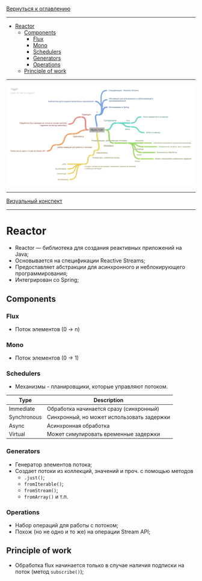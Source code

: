 [Вернуться к оглавлению](https://github.com/engine-it-in/different-level-task/blob/main/README.md)
***
* [Reactor](#reactor)
  * [Components](#components)
    * [Flux](#flux)
    * [Mono](#mono)
    * [Schedulers](#schedulers)
    * [Generators](#generators)
    * [Operations](#operations)
  * [Principle of work](#principle-of-work)
***
![Описание картинки](REACTOR.png)
***
[Визуальный конспект](https://coggle.it/diagram/Zt8AA4Kz-e0WqhYA/t/reactor/df8c96d13b1a22bd2dad60529357d5aa5d2c83ab9a6b0e99c4050f7958316a7d)
***

# Reactor

* Reactor — библиотека для создания реактивных приложений на Java; 
* Основывается на спецификации Reactive Streams; 
* Предоставляет абстракции для асинхронного и неблокирующего программирования; 
* Интегрирован со Spring;

## Components

### Flux

* Поток элементов (0 -> n)

### Mono

* Поток элементов (0 -> 1)

### Schedulers
* Механизмы - планировщики, которые управляют потоком.

| Type        | Description                                |
|-------------|--------------------------------------------|
| Immediate   | Обработка начинается сразу (синхронный)    |
| Synchronous | Синхронный, но может использовать задержки |
| Async       | Асинхронная обработка                      |
| Virtual     | Может симулировать временные задержки      |

### Generators

* Генератор элементов потока; 
* Создает потоки из коллекций, значений и проч. с помощью методов 
  * `.just()`; 
  * `fromIterable()`;
  * `fromStream()`; 
  * `fromArray()` и т.п.

### Operations

* Набор операций для работы с потоком; 
* Похож (но не одно и то же) на операции Stream API;

## Principle of work

* Обработка flux начинается только в случае наличия подписки на поток (метод `subscribe()`);